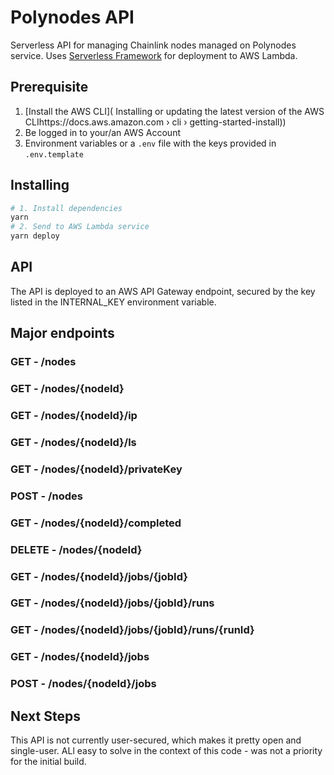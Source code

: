 # Polynodes API

Serverless API for managing Chainlink nodes managed on Polynodes service. Uses [Serverless Framework](https://serverless.com) for deployment to AWS Lambda. 

## Prerequisite
1. [Install the AWS CLI](
Installing or updating the latest version of the AWS CLIhttps://docs.aws.amazon.com › cli › getting-started-install))
2. Be logged in to your/an AWS Account
3. Environment variables or a `.env` file with the keys provided in `.env.template`

## Installing
```bash
# 1. Install dependencies
yarn 
# 2. Send to AWS Lambda service
yarn deploy 
```

## API
The API is deployed to an AWS API Gateway endpoint, secured by the key listed in the INTERNAL_KEY environment variable. 

## Major endpoints
### GET - /nodes
### GET - /nodes/{nodeId}
### GET - /nodes/{nodeId}/ip
### GET - /nodes/{nodeId}/ls
### GET - /nodes/{nodeId}/privateKey
### POST - /nodes
### GET - /nodes/{nodeId}/completed
### DELETE - /nodes/{nodeId}
### GET - /nodes/{nodeId}/jobs/{jobId}
### GET - /nodes/{nodeId}/jobs/{jobId}/runs
### GET - /nodes/{nodeId}/jobs/{jobId}/runs/{runId}
### GET - /nodes/{nodeId}/jobs
### POST - /nodes/{nodeId}/jobs

## Next Steps
This API is not currently user-secured, which makes it pretty open and single-user. ALl easy to solve in the context of this code - was not a priority for the initial build. 

